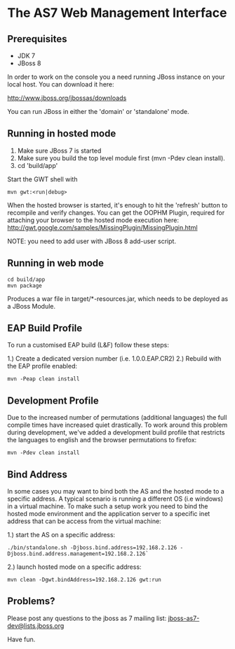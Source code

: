 # The AS7 Web Management Interface

## Prerequisites

- JDK 7
- JBoss 8

In order to work on the console you a need running JBoss 
instance on your local host. You can download it here:

http://www.jboss.org/jbossas/downloads

You can run JBoss in either the 'domain' or 'standalone' mode.

## Running in hosted mode

1. Make sure JBoss 7 is started
2. Make sure you build the top level module first (mvn -Pdev clean install).
3. cd 'build/app'

Start the GWT shell with

	mvn gwt:<run|debug>

When the hosted browser is started, it's enough to hit the 'refresh' button to recompile
and verify changes. You can get the OOPHM Plugin, required for attaching your browser to the
hosted mode execution here: http://gwt.google.com/samples/MissingPlugin/MissingPlugin.html

NOTE: you need to add user with JBoss 8 add-user script.

## Running in web mode

	cd build/app
	mvn package

Produces a war file in target/*-resources.jar, which needs to be deployed as a JBoss Module.


## EAP Build Profile

To run a customised EAP build (L&F) follow these steps:

1.) Create a dedicated version number (i.e. 1.0.0.EAP.CR2)
2.) Rebuild with the EAP profile enabled:

	mvn -Peap clean install


## Development Profile

Due to the increased number of permutations (additional languages) the full compile times have increased quiet drastically. To work around this problem during development, we've added a development build profile that restricts the languages to english and the browser permutations to firefox:

	mvn -Pdev clean install

## Bind Address

In some cases you may want to bind both the AS and the hosted mode to a specific address. A typical scenario is running a different OS (i.e windows) in a virtual machine. To make such a setup work you need to bind the hosted mode environment and the application server to a specific inet address that can be access from the virtual machine:

1.) start the AS on a specific address:

	./bin/standalone.sh -Djboss.bind.address=192.168.2.126 -Djboss.bind.address.management=192.168.2.126`

2.) launch hosted mode on a specific address:

	mvn clean -Dgwt.bindAddress=192.168.2.126 gwt:run

## Problems?

Please post any questions to the jboss as 7 mailing list:
jboss-as7-dev@lists.jboss.org

Have fun.
